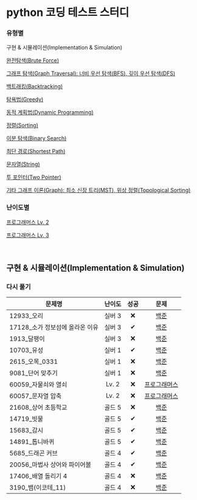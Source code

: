 # python 코딩 테스트 스터디
### 유형별
구현 & 시뮬레이션(Implementation & Simulation)

[완전탐색(Brute Force)](/brute_force/README.md)

[그래프 탐색(Graph Traversal): 너비 우선 탐색(BFS), 깊이 우선 탐색(DFS)](/graph_traversal/README.md)

[백트래킹(Backtracking)](/backtracking/README.md)

[탐욕법(Greedy)](/greedy/README.md)

[동적 계획법(Dynamic Programming)](/dynamic_programming/README.md)

[정렬(Sorting)](/sorting/README.md)

[이분 탐색(Binary Search)](/binary_search/README.md)

[최단 경로(Shortest Path)](/shortest_path/README.md)

[문자열(String)](/string/README.md)

[투 포인터(Two Pointer)](/two_pointer/README.md)

[기타 그래프 이론(Graph): 최소 신장 트리(MST), 위상 정렬(Topological Sorting)](/graph/README.md)


### 난이도별
[프로그래머스 Lv. 2](/Programmers/Programmers_Lv2/README.md)

[프로그래머스 Lv. 3](/Programmers/Programmers_Lv3/README.md)

<br>

## 구현 & 시뮬레이션(Implementation & Simulation)
### 다시 풀기
|문제명|난이도|성공|문제|
|-----|:----:|:----:|:----:|
|12933_오리|실버 3|❌|[백준](https://www.acmicpc.net/problem/12933)|
|17128_소가 정보섬에 올라온 이유|실버 3|✔|[백준](https://www.acmicpc.net/problem/17128)|
|1913_달팽이|실버 3|❌|[백준](https://www.acmicpc.net/problem/1913)|
|10703_유성|실버 1|✔|[백준](https://www.acmicpc.net/problem/10703)|
|2615_오목_0331|실버 1|❌|[백준](https://www.acmicpc.net/problem/2615)|
|9081_단어 맞추기|실버 1|❌|[백준](https://www.acmicpc.net/problem/9081)|
|60059_자물쇠와 열쇠|Lv. 2|❌|[프로그래머스](https://school.programmers.co.kr/learn/courses/30/lessons/60059)|
|60057_문자열 압축|Lv. 2|❌|[프로그래머스](https://school.programmers.co.kr/learn/courses/30/lessons/60057)|
|21608_상어 초등학교|골드 5|❌|[백준](https://www.acmicpc.net/problem/21608)|
|14719_빗물|골드 5|✔|[백준](https://www.acmicpc.net/problem/14719)|
|15683_감시|골드 5|✔|[백준](https://www.acmicpc.net/problem/15683)|
|14891_톱니바퀴|골드 5|✔|[백준](https://www.acmicpc.net/problem/14891)|
|5685_드래곤 커브|골드 4|✔|[백준](https://www.acmicpc.net/problem/5685)|
|20056_마법사 상어와 파이어볼|골드 4|✔|[백준](https://www.acmicpc.net/problem/20056)|
|17406_배열 돌리기 4|골드 4|❌|[백준](https://www.acmicpc.net/problem/17406)|
|3190_뱀(이코테_11)|골드 4|❌|[백준](https://www.acmicpc.net/problem/3190)|
